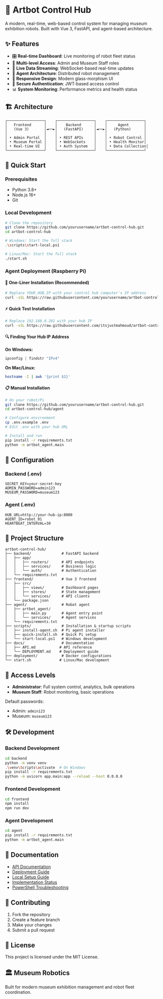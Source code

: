 # 🤖 Artbot Control Hub

A modern, real-time, web-based control system for managing museum exhibition robots. Built with Vue 3, FastAPI, and agent-based architecture.

## ✨ Features

- 🎛️ **Real-time Dashboard**: Live monitoring of robot fleet status
- 👥 **Multi-level Access**: Admin and Museum Staff roles  
- 🔄 **Live Data Streaming**: WebSocket-based real-time updates
- 🤖 **Agent Architecture**: Distributed robot management
- 📱 **Responsive Design**: Modern glass-morphism UI
- 🔐 **Secure Authentication**: JWT-based access control
- 📊 **System Monitoring**: Performance metrics and health status

## 🏗️ Architecture

```
┌─────────────────┐    ┌─────────────────┐    ┌─────────────────┐
│   Frontend      │    │    Backend      │    │     Agent       │
│   (Vue 3)       │◄──►│   (FastAPI)     │◄──►│   (Python)      │
│                 │    │                 │    │                 │
│ • Admin Portal  │    │ • REST APIs     │    │ • Robot Control │
│ • Museum Portal │    │ • WebSockets    │    │ • Health Monitor│
│ • Real-time UI  │    │ • Auth System   │    │ • Data Collection│
└─────────────────┘    └─────────────────┘    └─────────────────┘
```

## 🚀 Quick Start

### Prerequisites
- Python 3.8+
- Node.js 16+
- Git

### Local Development
```bash
# Clone the repository
git clone https://github.com/yourusername/artbot-control-hub.git
cd artbot-control-hub

# Windows: Start the full stack
.\scripts\start-local.ps1

# Linux/Mac: Start the full stack
./start.sh
```

### Agent Deployment (Raspberry Pi)

#### 🚀 One-Liner Installation (Recommended)
```bash
# Replace YOUR_HUB_IP with your control hub computer's IP address
curl -sSL https://raw.githubusercontent.com/yourusername/artbot-control-hub/main/scripts/install-agent.sh | bash
```

#### ⚡ Quick Test Installation
```bash
# Replace 192.168.0.201 with your hub IP
curl -sSL https://raw.githubusercontent.com/itsjustmahmoud/artbot-control-hub/main/scripts/quick-install.sh | bash -s 192.168.0.201
```

#### 🔍 Finding Your Hub IP Address

**On Windows:**
```powershell
ipconfig | findstr "IPv4"
```

**On Mac/Linux:**
```bash
hostname -I | awk '{print $1}'
```

#### 📋 Manual Installation
```bash
# On your robot/Pi
git clone https://github.com/yourusername/artbot-control-hub.git
cd artbot-control-hub/agent

# Configure environment
cp .env.example .env
# Edit .env with your hub URL

# Install and run
pip install -r requirements.txt
python -m artbot_agent.main
```

## 🔧 Configuration

### Backend (.env)
```env
SECRET_KEY=your-secret-key
ADMIN_PASSWORD=admin123
MUSEUM_PASSWORD=museum123
```

### Agent (.env)
```env
HUB_URL=http://your-hub-ip:8000
AGENT_ID=robot_01
HEARTBEAT_INTERVAL=30
```

## 📁 Project Structure

```
artbot-control-hub/
├── backend/              # FastAPI backend
│   ├── app/
│   │   ├── routers/      # API endpoints
│   │   ├── services/     # Business logic
│   │   └── auth/         # Authentication
│   └── requirements.txt
├── frontend/             # Vue 3 frontend
│   ├── src/
│   │   ├── views/        # Dashboard pages
│   │   ├── stores/       # State management
│   │   └── services/     # API clients
│   └── package.json
├── agent/                # Robot agent
│   ├── artbot_agent/
│   │   ├── main.py       # Agent entry point
│   │   └── services/     # Agent services
│   └── requirements.txt
├── scripts/              # Installation & startup scripts
│   ├── install-agent.sh  # Pi agent installer
│   ├── quick-install.sh  # Quick Pi setup
│   └── start-local.ps1   # Windows development
├── docs/                 # Documentation
│   ├── API.md           # API reference
│   └── DEPLOYMENT.md    # Deployment guide
├── deployment/           # Docker configurations
└── start.sh             # Linux/Mac development
```

## 🎯 Access Levels

- **Administrator**: Full system control, analytics, bulk operations
- **Museum Staff**: Robot monitoring, basic operations

Default passwords:
- Admin: `admin123`
- Museum: `museum123`

## 🛠️ Development

### Backend Development
```bash
cd backend
python -m venv venv
.\venv\Scripts\activate  # On Windows
pip install -r requirements.txt
python -m uvicorn app.main:app --reload --host 0.0.0.0
```

### Frontend Development  
```bash
cd frontend
npm install
npm run dev
```

### Agent Development
```bash
cd agent
pip install -r requirements.txt
python -m artbot_agent.main
```

## 📖 Documentation

- [API Documentation](docs/API.md)
- [Deployment Guide](docs/DEPLOYMENT.md)
- [Local Setup Guide](docs/LOCAL_SETUP.md)
- [Implementation Status](docs/IMPLEMENTATION_STATUS.md)
- [PowerShell Troubleshooting](docs/POWERSHELL_FIX.md)

## 🤝 Contributing

1. Fork the repository
2. Create a feature branch
3. Make your changes
4. Submit a pull request

## 📄 License

This project is licensed under the MIT License.

## 🏛️ Museum Robotics

Built for modern museum exhibition management and robot fleet coordination.
